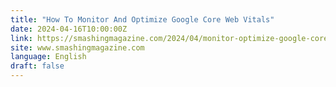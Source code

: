 ```yaml
---
title: "How To Monitor And Optimize Google Core Web Vitals"
date: 2024-04-16T10:00:00Z
link: https://smashingmagazine.com/2024/04/monitor-optimize-google-core-web-vitals/?utm_medium=RSS&utm_source=news.12bit.vn
site: www.smashingmagazine.com
language: English
draft: false
---
```


